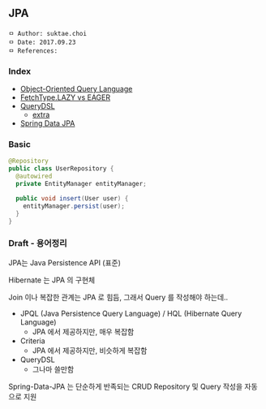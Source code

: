 ## JPA

```
ㅁ Author: suktae.choi
ㅁ Date: 2017.09.23
ㅁ References:
```

### Index
- [Object-Oriented Query Language](object-oriented-query-language)
- [FetchType.LAZY vs EAGER](lazy-eager)
- [QueryDSL](http://www.querydsl.com/static/querydsl/4.0.0/reference/ko-KR/html_single/)
  - [extra](https://doohwan-yoo.github.io/querydsl/)
- [Spring Data JPA](https://docs.spring.io/spring-data/jpa/docs/current/reference/html/)

### Basic
```java
@Repository
public class UserRepository {
  @autowired
  private EntityManager entityManager;

  public void insert(User user) {
    entityManager.persist(user);
  }
}
```

### Draft - 용어정리
JPA는 Java Persistence API (표준)

Hibernate 는 JPA 의 구현체

Join 이나 복잡한 관계는 JPA 로 힘듬, 그래서 Query 를 작성해야 하는데..
- JPQL (Java Persistence Query Language) / HQL (Hibernate Query Language)
  - JPA 에서 제공하지만, 매우 복잡함
- Criteria
  - JPA 에서 제공하지만, 비슷하게 복잡함
- QueryDSL
  - 그나마 쓸만함

Spring-Data-JPA 는 단순하게 반족되는 CRUD Repository 및 Query 작성을 자동으로 지원
